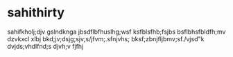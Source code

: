 # sahithirty
sahifkholj;djv
gslndknga
jbsdflbfhuslhg;wsf
ksfblsfhb;fsjbs
bsflbhsfbldfh;mv
dzvkxcl xlbj
bkd;jv;dsjg;sjv;s/jfvm;.sfnjvhs;
bksf;zbnjfljbmv;sf./vjsd"k
dvjds;vhdlfnd;s
djvh;v
fjfhj
